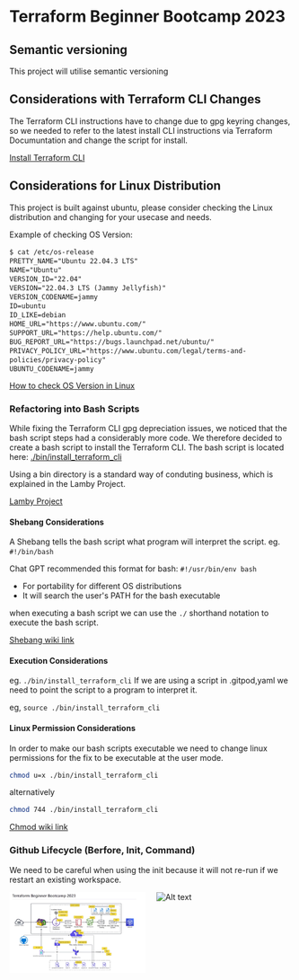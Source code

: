 # Terraform Beginner Bootcamp 2023


## Semantic versioning
This project will utilise semantic versioning 



## Considerations with Terraform CLI Changes 
The Terraform CLI instructions have to change due to gpg keyring changes, so we needed to refer to the latest install CLI instructions via Terraform Documuntation and change the script for install.

[Install Terraform CLI](https://developer.hashicorp.com/terraform/tutorials/aws-get-started/install-cli) 



## Considerations for Linux Distribution
This project is built against ubuntu, please consider checking the Linux distribution and changing for your usecase and needs.

Example of checking OS Version:
```
$ cat /etc/os-release
PRETTY_NAME="Ubuntu 22.04.3 LTS"
NAME="Ubuntu"
VERSION_ID="22.04"
VERSION="22.04.3 LTS (Jammy Jellyfish)"
VERSION_CODENAME=jammy
ID=ubuntu
ID_LIKE=debian
HOME_URL="https://www.ubuntu.com/"
SUPPORT_URL="https://help.ubuntu.com/"
BUG_REPORT_URL="https://bugs.launchpad.net/ubuntu/"
PRIVACY_POLICY_URL="https://www.ubuntu.com/legal/terms-and-policies/privacy-policy"
UBUNTU_CODENAME=jammy
```
[How to check OS Version in Linux](https://www.cyberciti.biz/faq/how-to-check-os-version-in-linux-command-line/)



### Refactoring into Bash Scripts 
While fixing the Terraform CLI gpg depreciation issues, we noticed that the bash script steps had a considerably more code. We therefore decided to create a bash script to install the Terraform CLI.
The bash script is located here: [./bin/install_terraform_cli](./bin/install_terraform_cli)

Using a bin directory is a standard way of conduting business, which is explained in the Lamby Project.

[Lamby Project](https://lamby.cloud/docs/anatomy#architecture)



#### Shebang Considerations 
A Shebang tells the bash script what program will interpret the script. eg. `#!/bin/bash`

Chat GPT recommended this format for bash: `#!/usr/bin/env bash`

- For portability for different OS distributions 
- It will search the user's PATH for the bash executable 

when executing a bash script we can use the `./` shorthand notation to execute the bash script.

[Shebang wiki link](https://en.wikipedia.org/wiki/Shebang_(Unix))



#### Execution Considerations 
eg. `./bin/install_terraform_cli`
If we are using a script in .gitpod,yaml we need to point the script to a program to interpret it. 

eg, `source ./bin/install_terraform_cli`



#### Linux Permission Considerations 
In order to make our bash scripts executable we need to change linux permissions for the fix to be executable at the user mode.

```sh
chmod u=x ./bin/install_terraform_cli
```
alternatively 

```sh
chmod 744 ./bin/install_terraform_cli
```
[Chmod wiki link](https://en.wikipedia.org/wiki/Chmod)



### Github Lifecycle (Berfore, Init, Command)
We need to be careful when using the init because it will not re-run if we restart an existing workspace.

<div style="display: flex; justify-content: space-between;">
    <img src="image.png" alt="Alt text" style="width: 48%;">
    <img src="image-1.png" alt="Alt text" style="width: 48%;">
</div>







